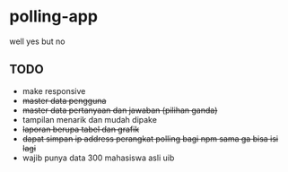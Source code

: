 # polling-app
well yes but no

## TODO
- make responsive
- ~~master data pengguna~~
- ~~master data pertanyaan dan jawaban (pilihan ganda)~~
- tampilan menarik dan mudah dipake
- ~~laporan berupa tabel dan grafik~~
- ~~dapat simpan ip address perangkat polling bagi npm sama ga bisa isi lagi~~
- wajib punya data 300 mahasiswa asli uib
